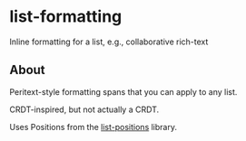 # list-formatting

Inline formatting for a list, e.g., collaborative rich-text

## About

Peritext-style formatting spans that you can apply to any list.

CRDT-inspired, but not actually a CRDT.

Uses Positions from the [list-positions](https://github.com/mweidner037/list-positions) library.
